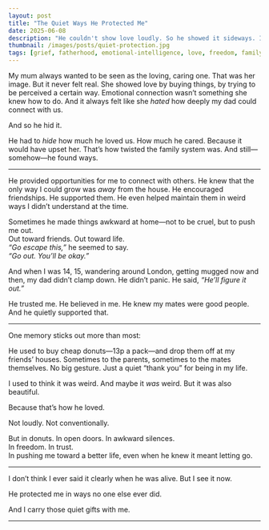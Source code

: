 ```yaml
---
layout: post
title: "The Quiet Ways He Protected Me"
date: 2025-06-08
description: "He couldn't show love loudly. So he showed it sideways. In donuts. In freedom. In silence."
thumbnail: /images/posts/quiet-protection.jpg
tags: [grief, fatherhood, emotional-intelligence, love, freedom, family]
---
```


My mum always wanted to be seen as the loving, caring one. That was her image. But it never felt real. She showed love by buying things, by trying to be perceived a certain way. Emotional connection wasn’t something she knew how to do. And it always felt like she *hated* how deeply my dad could connect with us.

And so he hid it.

He had to *hide* how much he loved us. How much he cared. Because it would have upset her. That’s how twisted the family system was. And still—somehow—he found ways.

---

He provided opportunities for me to connect with others. He knew that the only way I could grow was *away* from the house. He encouraged friendships. He supported them. He even helped maintain them in weird ways I didn’t understand at the time.

Sometimes he made things awkward at home—not to be cruel, but to push me out.  
Out toward friends. Out toward life.  
*“Go escape this,”* he seemed to say.  
*“Go out. You’ll be okay.”*

And when I was 14, 15, wandering around London, getting mugged now and then, my dad didn’t clamp down. He didn’t panic. He said, *“He’ll figure it out.”*

He trusted me. He believed in me. He knew my mates were good people. And he quietly supported that.

---

One memory sticks out more than most:

He used to buy cheap donuts—13p a pack—and drop them off at my friends’ houses. Sometimes to the parents, sometimes to the mates themselves. No big gesture. Just a quiet “thank you” for being in my life.

I used to think it was weird. And maybe it *was* weird. But it was also beautiful.

Because that’s how he loved.

Not loudly. Not conventionally.

But in donuts. In open doors. In awkward silences.  
In freedom. In trust.  
In pushing me toward a better life, even when he knew it meant letting go.

---

I don’t think I ever said it clearly when he was alive. But I see it now.

He protected me in ways no one else ever did.

And I carry those quiet gifts with me.

---